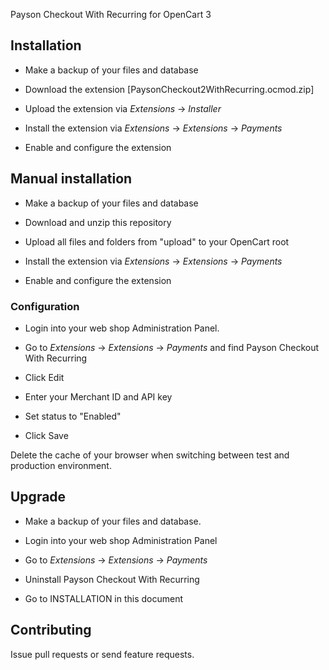 Payson Checkout With Recurring for OpenCart 3

## Installation

* Make a backup of your files and database

* Download the extension [PaysonCheckout2WithRecurring.ocmod.zip]

* Upload the extension via _Extensions_ -> _Installer_

* Install the extension via _Extensions_ -> _Extensions_ -> _Payments_

* Enable and configure the extension



## Manual installation

* Make a backup of your files and database

* Download and unzip this repository

* Upload all files and folders from "upload" to your OpenCart root

* Install the extension via _Extensions_ -> _Extensions_ -> _Payments_

* Enable and configure the extension



### Configuration

* Login into your web shop Administration Panel.

* Go to _Extensions_ -> _Extensions_ -> _Payments_ and find Payson Checkout With Recurring

* Click Edit

* Enter your Merchant ID and API key

* Set status to "Enabled"

* Click Save

Delete the cache of your browser when switching between test and production environment.


## Upgrade

* Make a backup of your files and database.

* Login into your web shop Administration Panel

* Go to _Extensions_ -> _Extensions_ -> _Payments_

* Uninstall Payson Checkout With Recurring

* Go to INSTALLATION in this document



## Contributing

Issue pull requests or send feature requests.